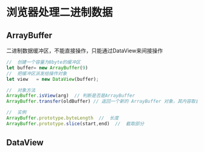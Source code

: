 # 浏览器处理二进制数据

## ArrayBuffer

二进制数据缓冲区，不能直接操作，只能通过DataView来间接操作

```javascript
//  创建一个容量为8byte的缓冲区
let buffer= new ArrayBuffer(9)
//  把缓冲区派发给操作对象
let view   = new DataView(buffer);

//  对象方法
ArrayBuffer.isView(arg)  // 判断是否是ArrayBuffer
ArrayBuffer.transfer(oldBuffer) // 返回一个新的 ArrayBuffer 对象，其内容取自 oldBuffer 中的数据，并且根据 newByteLength 的大小对数据进行截取或补 0 

//  实例
ArrayBuffer.prototype.byteLength  //  长度
ArrayBuffer.prototype.slice(start,end)  //  截取部分
```

## DataView